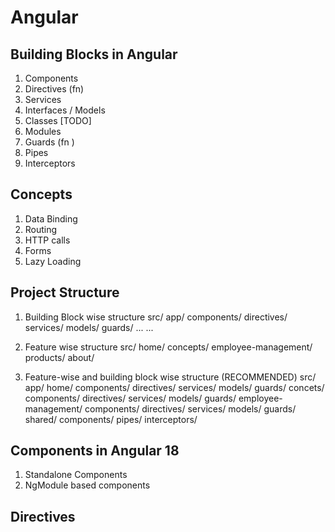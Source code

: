# Angular 
## Building Blocks in Angular
  1. Components 
  2. Directives (fn)
  3. Services 
  4. Interfaces / Models 
  5. Classes [TODO]
  6. Modules 
  7. Guards (fn )
  8. Pipes 
  9. Interceptors 

## Concepts
  1. Data Binding 
  2. Routing 
  3. HTTP calls 
  4. Forms 
  5. Lazy Loading 

## Project Structure
  1. Building Block wise structure 
      src/
        app/
          components/
          directives/
          services/
          models/
          guards/
          ...
          ...

  2. Feature wise structure
      src/
        home/
        concepts/
        employee-management/
        products/
        about/

  3. Feature-wise and building block wise structure (RECOMMENDED)
      src/
        app/
          home/
            components/
            directives/
            services/
            models/
            guards/
          concets/
            components/
            directives/
            services/
            models/
            guards/
          employee-management/
            components/
            directives/
            services/
            models/
            guards/
          shared/
            components/
            pipes/
            interceptors/
              


## Components in Angular 18
  1. Standalone Components 
  2. NgModule based components 






## Directives 







<!-- 
      <p>The current count is: {{ count() }}</p>
      <button (click)="increment()">Increment</button>
      -->